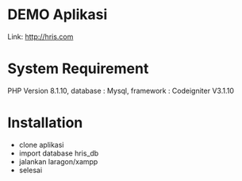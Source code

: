 # DEMO Aplikasi
Link: http://hris.com

# System Requirement
PHP Version 8.1.10,
database : Mysql,
framework : Codeigniter V3.1.10

# Installation
- clone aplikasi 
- import database hris_db
- jalankan laragon/xampp 
- selesai


